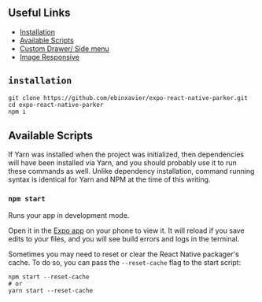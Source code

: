 
## Useful Links

* [Installation](#installation)
* [Available Scripts](#available-scripts)
* [Custom Drawer/ Side menu](https://codeburst.io/custom-drawer-using-react-navigation-80abbab489f7)
* [Image Responsive](https://medium.com/the-react-native-log/tips-for-react-native-images-or-saying-goodbye-to-trial-and-error-b2baaf0a1a4d)  
  


## `installation`
```
git clone https://github.com/ebinxavier/expo-react-native-parker.git
cd expo-react-native-parker
npm i

```


## Available Scripts

If Yarn was installed when the project was initialized, then dependencies will have been installed via Yarn, and you should probably use it to run these commands as well. Unlike dependency installation, command running syntax is identical for Yarn and NPM at the time of this writing.

### `npm start`

Runs your app in development mode.

Open it in the [Expo app](https://expo.io) on your phone to view it. It will reload if you save edits to your files, and you will see build errors and logs in the terminal.

Sometimes you may need to reset or clear the React Native packager's cache. To do so, you can pass the `--reset-cache` flag to the start script:

```
npm start --reset-cache
# or
yarn start --reset-cache
```

